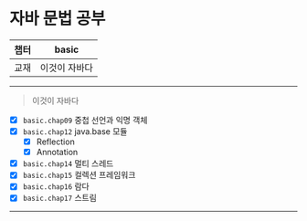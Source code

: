 # 자바 문법 공부

| 챕터 | basic    |
|----|----------|
| 교재 | 이것이 자바다 |
---
> 이것이 자바다
- [x] `basic.chap09` 중첩 선언과 익명 객체
- [x] `basic.chap12` java.base 모듈
  - [x] Reflection
  - [x] Annotation
- [x] `basic.chap14` 멀티 스레드
- [x] `basic.chap15` 컬렉션 프레임워크
- [x] `basic.chap16` 람다
- [x] `basic.chap17` 스트림
---